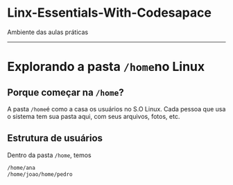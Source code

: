 # Linx-Essentials-With-Codesapace
Ambiente das aulas práticas

---

# Explorando a pasta `/home`no Linux 
## Porque começar na `/home`?
A pasta `/home`é como a casa os usuários no S.O Linux.  Cada pessoa que usa o sistema tem sua pasta aqui, com seus arquivos, fotos, etc. 
## Estrutura de usuários 
Dentro da pasta `/home`, temos 
```bash
/home/ana
/home/joao/home/pedro
